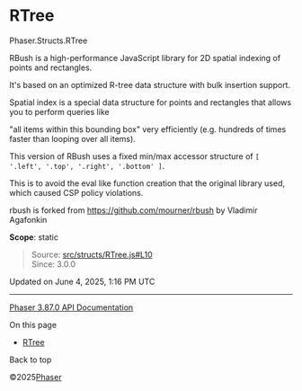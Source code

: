 # RTree

Phaser.Structs.RTree

RBush is a high-performance JavaScript library for 2D spatial indexing of points and rectangles.

It's based on an optimized R-tree data structure with bulk insertion support.

Spatial index is a special data structure for points and rectangles that allows you to perform queries like

"all items within this bounding box" very efficiently (e.g. hundreds of times faster than looping over all items).

This version of RBush uses a fixed min/max accessor structure of `[ '.left', '.top', '.right', '.bottom' ]`.

This is to avoid the eval like function creation that the original library used, which caused CSP policy violations.

rbush is forked from <https://github.com/mourner/rbush> by Vladimir Agafonkin

**Scope**: static

> Source: [src/structs/RTree.js#L10](https://github.com/phaserjs/phaser/blob/v3.87.0/src/structs/RTree.js#L10)  
> Since: 3.0.0

Updated on June 4, 2025, 1:16 PM UTC

---

[Phaser 3.87.0 API Documentation](../../index.md)

On this page

* [RTree](#rtree)

Back to top

©2025[Phaser](https://docs.phaser.io)